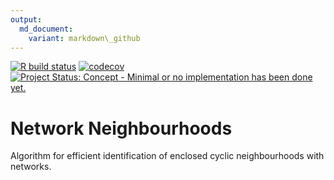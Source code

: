 ```yaml
---
output:
  md_document:
    variant: markdown\_github
---
```


<!-- README.md is generated from README.Rmd. Please edit that file -->
<!-- badges: start -->

[![R build
status](https://github.com/ATFutures-labs/neighbourhoods/workflows/R-CMD-check/badge.svg)](https://github.com/ATFutures-labs/neighbourhoods/actions)
[![codecov](https://codecov.io/gh/ATFutures-labs/neighbourhoods/branch/master/graph/badge.svg)](https://codecov.io/gh/ATFutures-labs/neighbourhoods)
[![Project Status: Concept - Minimal or no implementation has been done
yet.](http://www.repostatus.org/badges/0.1.0/concept.svg)](http://www.repostatus.org/#concept)
<!-- badges: end -->

# Network Neighbourhoods

Algorithm for efficient identification of enclosed cyclic neighbourhoods
with networks.
